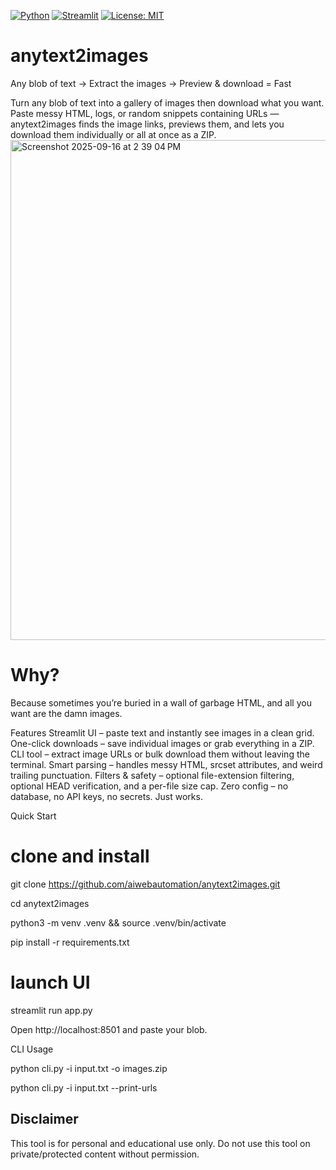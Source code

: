 [![Python](https://img.shields.io/badge/python-3.9%2B-blue.svg)](https://www.python.org/)
[![Streamlit](https://img.shields.io/badge/streamlit-app-red.svg)](https://streamlit.io/)
[![License: MIT](https://img.shields.io/badge/License-MIT-green.svg)](LICENSE)

# anytext2images
Any blob of text → Extract the images → Preview & download = Fast

Turn any blob of text into a gallery of images then download what you want.
Paste messy HTML, logs, or random snippets containing URLs — anytext2images finds the image links, previews them, and lets you download them individually or all at once as a ZIP.
<img width="800" height="800" alt="Screenshot 2025-09-16 at 2 39 04 PM" src="https://github.com/user-attachments/assets/be51a739-9c7a-4e19-9f2f-238aff8cbfe5" />

# Why?
Because sometimes you’re buried in a wall of garbage HTML, and all you want are the damn images.

Features
Streamlit UI – paste text and instantly see images in a clean grid.
One-click downloads – save individual images or grab everything in a ZIP.
CLI tool – extract image URLs or bulk download them without leaving the terminal.
Smart parsing – handles messy HTML, srcset attributes, and weird trailing punctuation.
Filters & safety – optional file-extension filtering, optional HEAD verification, and a per-file size cap.
Zero config – no database, no API keys, no secrets. Just works.



Quick Start
# clone and install
git clone https://github.com/aiwebautomation/anytext2images.git

cd anytext2images

python3 -m venv .venv && source .venv/bin/activate

pip install -r requirements.txt

# launch UI
streamlit run app.py

Open http://localhost:8501 and paste your blob.

CLI Usage

 python cli.py -i input.txt -o images.zip
 
 python cli.py -i input.txt --print-urls

## Disclaimer
This tool is for personal and educational use only.
Do not use this tool on private/protected content without permission.
